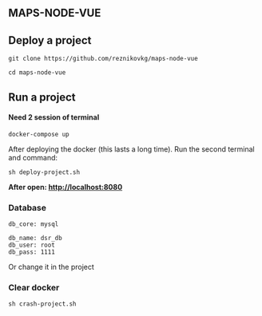 ## MAPS-NODE-VUE ##

## Deploy a project ##

    git clone https://github.com/reznikovkg/maps-node-vue
    
    cd maps-node-vue

## Run a project ##

#### Need 2 session of terminal ####

    docker-compose up
   
After deploying the docker (this lasts a long time). Run the second terminal and command:

    sh deploy-project.sh
    
**After open: [http://localhost:8080](http://localhost:3000)**

### Database ###

    db_core: mysql
    
    db_name: dsr_db
    db_user: root
    db_pass: 1111

Or change it in the project


### Clear docker ###

    sh crash-project.sh
